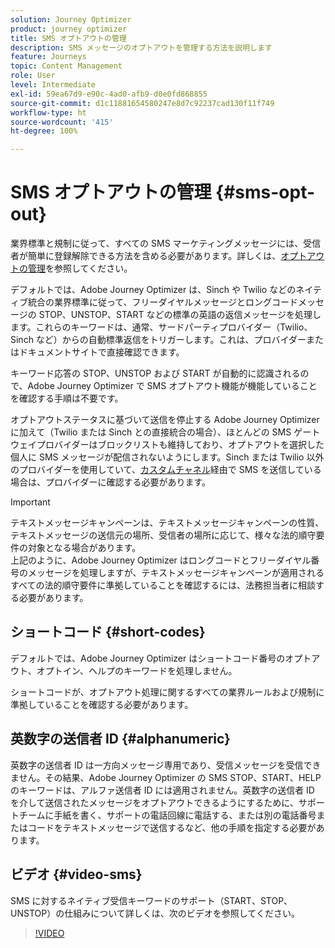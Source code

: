 ```yaml
---
solution: Journey Optimizer
product: journey optimizer
title: SMS オプトアウトの管理
description: SMS メッセージのオプトアウトを管理する方法を説明します
feature: Journeys
topic: Content Management
role: User
level: Intermediate
exl-id: 59ea67d9-e90c-4ad0-afb9-d0e0fd868855
source-git-commit: d1c11881654580247e8d7c92237cad130f11f749
workflow-type: ht
source-wordcount: '415'
ht-degree: 100%

---
```


# SMS オプトアウトの管理 {#sms-opt-out}

業界標準と規制に従って、すべての SMS マーケティングメッセージには、受信者が簡単に登録解除できる方法を含める必要があります。詳しくは、[オプトアウトの管理](../privacy/opt-out.md)を参照してください。

デフォルトでは、Adobe Journey Optimizer は、Sinch や Twilio などのネイティブ統合の業界標準に従って、フリーダイヤルメッセージとロングコードメッセージの STOP、UNSTOP、START などの標準の英語の返信メッセージを処理します。これらのキーワードは、通常、サードパーティプロバイダー（Twilio、Sinch など）からの自動標準返信をトリガーします。これは、プロバイダーまたはドキュメントサイトで直接確認できます。

キーワード応答の STOP、UNSTOP および START が自動的に認識されるので、Adobe Journey Optimizer で SMS オプトアウト機能が機能していることを確認する手順は不要です。

オプトアウトステータスに基づいて送信を停止する Adobe Journey Optimizer に加えて（Twilio または Sinch との直接統合の場合）、ほとんどの SMS ゲートウェイプロバイダーはブロックリストも維持しており、オプトアウトを選択した個人に SMS メッセージが配信されないようにします。Sinch または Twilio 以外のプロバイダーを使用していて、[カスタムチャネル](../building-journeys/using-custom-actions.md)経由で SMS を送信している場合は、プロバイダーに確認する必要があります。

>[!IMPORTANT]
>
>テキストメッセージキャンペーンは、テキストメッセージキャンペーンの性質、テキストメッセージの送信元の場所、受信者の場所に応じて、様々な法的順守要件の対象となる場合があります。<br>上記のように、Adobe Journey Optimizer はロングコードとフリーダイヤル番号のメッセージを処理しますが、テキストメッセージキャンペーンが適用されるすべての法的順守要件に準拠していることを確認するには、法務担当者に相談する必要があります。

## ショートコード {#short-codes}

デフォルトでは、Adobe Journey Optimizer はショートコード番号のオプトアウト、オプトイン、ヘルプのキーワードを処理しません。

ショートコードが、オプトアウト処理に関するすべての業界ルールおよび規制に準拠していることを確認する必要があります。

## 英数字の送信者 ID {#alphanumeric}

英数字の送信者 ID は一方向メッセージ専用であり、受信メッセージを受信できません。その結果、Adobe Journey Optimizer の SMS STOP、START、HELP のキーワードは、アルファ送信者 ID には適用されません。英数字の送信者 ID を介して送信されたメッセージをオプトアウトできるようにするために、サポートチームに手紙を書く、サポートの電話回線に電話する、または別の電話番号またはコードをテキストメッセージで送信するなど、他の手順を指定する必要があります。

## ビデオ {#video-sms}

SMS に対するネイティブ受信キーワードのサポート（START、STOP、UNSTOP）の仕組みについて詳しくは、次のビデオを参照してください。

>[!VIDEO](https://video.tv.adobe.com/v/344026?quality=12)
